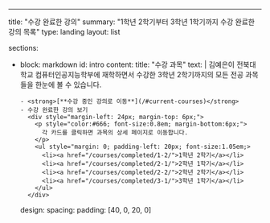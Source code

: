 ---
title: "수강 완료한 강의"
summary: "1학년 2학기부터 3학년 1학기까지 수강 완료한 강의 목록"
type: landing
layout: list

sections:

  - block: markdown
    id: intro
    content:
      title: "수강 과목"
      text: |
        김예은이 전북대학교 컴퓨터인공지능학부에 재학하면서 수강한
        3학년 2학기까지의 모든 전공 과목들을 한눈에 볼 수 있습니다.  

        - <strong>[**수강 중인 강의로 이동**](/#current-courses)</strong>
        - 수강 완료한 강의 보기  
          <div style="margin-left: 24px; margin-top: 6px;">
            <p style="color:#666; font-size:0.8em; margin-bottom:6px;">
              각 카드를 클릭하면 과목의 상세 페이지로 이동합니다.
            </p>
            <ul style="margin: 0; padding-left: 20px; font-size:1.05em;>
              <li><a href="/courses/completed/1-2/">1학년 2학기</a></li>
              <li><a href="/courses/completed/2-1/">2학년 1학기</a></li>
              <li><a href="/courses/completed/2-2/">2학년 2학기</a></li>
              <li><a href="/courses/completed/3-1/">3학년 1학기</a></li>
            </ul>
          </div>
    design:
      spacing:
        padding: [40, 0, 20, 0]
